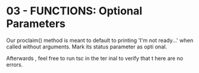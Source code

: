 # 03 - FUNCTIONS: Optional Parameters

Our proclaim() method is meant to default to printing 'I'm not ready...' when called without arguments. Mark its status parameter as opti               onal.

Afterwards              , feel free to run tsc in the ter   inal to   verify that t     here are no errors.                              